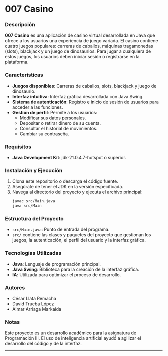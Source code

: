 
# 007 Casino

### Descripción
**007 Casino** es una aplicación de casino virtual desarrollada en Java que ofrece a los usuarios una experiencia de juego variada. El casino contiene cuatro juegos populares: carreras de caballos, máquinas tragamonedas (slots), blackjack y un juego de dinosaurios. Para jugar a cualquiera de estos juegos, los usuarios deben iniciar sesión o registrarse en la plataforma.

### Características
- **Juegos disponibles**: Carreras de caballos, slots, blackjack y juego de dinosaurio.
- **Interfaz intuitiva**: Interfaz gráfica desarrollada con Java Swing.
- **Sistema de autenticación**: Registro e inicio de sesión de usuarios para acceder a las funciones.
- **Gestión de perfil**: Permite a los usuarios:
  - Modificar sus datos personales.
  - Depositar o retirar dinero de su cuenta.
  - Consultar el historial de movimientos.
  - Cambiar su contraseña.

### Requisitos
- **Java Development Kit**: jdk-21.0.4.7-hotspot o superior.

### Instalación y Ejecución
1. Clona este repositorio o descarga el código fuente.
2. Asegúrate de tener el JDK en la versión especificada.
3. Navega al directorio del proyecto y ejecuta el archivo principal:
   ```bash
   javac src/Main.java
   java src/Main
   ```

### Estructura del Proyecto
- `src/Main.java`: Punto de entrada del programa.
- `src/` contiene las clases y paquetes del proyecto que gestionan los juegos, la autenticación, el perfil del usuario y la interfaz gráfica.

### Tecnologías Utilizadas
- **Java**: Lenguaje de programación principal.
- **Java Swing**: Biblioteca para la creación de la interfaz gráfica.
- **IA**: Utilizada para optimizar el proceso de desarrollo.

### Autores
- César Llata Remacha
- David Trueba López
- Aimar Arriaga Markaida

### Notas
Este proyecto es un desarrollo académico para la asignatura de Programación III. El uso de inteligencia artificial ayudó a agilizar el desarrollo del código y de la interfaz.

---

